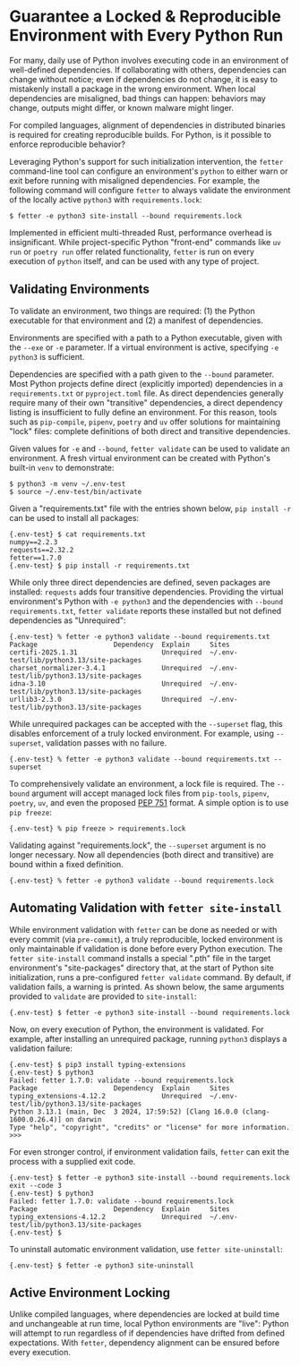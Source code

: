 

# Guarantee a Locked & Reproducible Environment with Every Python Run

<!--
Guarantee a Locked & Reproducible Environment with Every Python Run
Make Every Python Run Locked & Reproducible
A Locked & Reproducible Environment on Every Python Run
Enforce a Locked & Reproducible Environment on Every Python Run
Enforcing Reproducible Python Environments with fetter
# Stop Running Python Blind: Ensure Package Alignment with Every Python Execution
# Stop Running Python Blind: Ensure a Reproducible Environment with Every Python Execution
# Ensure a Reproducible Environment for Every Python Run
# Make Every Python Execution Predictable and Reproducible
-->


For many, daily use of Python involves executing code in an environment of well-defined dependencies. If collaborating with others, dependencies can change without notice; even if dependencies do not change, it is easy to mistakenly install a package in the wrong environment. When local dependencies are misaligned, bad things can happen: behaviors may change, outputs might differ, or known malware might linger.

For compiled languages, alignment of dependencies in distributed binaries is required for creating reproducible builds. For Python, is it possible to enforce reproducible behavior?

Leveraging Python's support for such initialization intervention, the `fetter` command-line tool can configure an environment's `python` to either warn or exit before running with misaligned dependencies. For example, the following command will configure `fetter` to always validate the environment of the locally active `python3` with `requirements.lock`:

```shell
$ fetter -e python3 site-install --bound requirements.lock
```

Implemented in efficient multi-threaded Rust, performance overhead is insignificant. While project-specific Python "front-end" commands like `uv run` or `poetry run` offer related functionality, `fetter` is run on every execution of `python` itself, and can be used with any type of project.

## Validating Environments

To validate an environment, two things are required: (1) the Python executable for that environment and (2) a manifest of dependencies.

Environments are specified with a path to a Python executable, given with the `--exe` or `-e` parameter. If a virtual environment is active, specifying `-e python3` is sufficient.

Dependencies are specified with a path given to the `--bound` parameter. Most Python projects define direct (explicitly imported) dependencies in a `requirements.txt` or `pyproject.toml` file. As direct dependencies generally require many of their own "transitive" dependencies, a direct dependency listing is insufficient to fully define an environment. For this reason, tools such as `pip-compile`, `pipenv`, `poetry` and `uv` offer solutions for maintaining "lock" files: complete definitions of both direct and transitive dependencies.

Given values for `-e` and `--bound`, `fetter validate` can be used to validate an environment. A fresh virtual environment can be created with Python's built-in `venv` to demonstrate:

```shell
$ python3 -m venv ~/.env-test
$ source ~/.env-test/bin/activate
```

Given a "requirements.txt" file with the entries shown below, `pip install -r` can be used to install all packages:

```shell
{.env-test} $ cat requirements.txt
numpy==2.2.3
requests==2.32.2
fetter==1.7.0
{.env-test} $ pip install -r requirements.txt
```

While only three direct dependencies are defined, seven packages are installed: `requests` adds four transitive dependencies. Providing the virtual environment's Python with `-e python3` and the dependencies with `--bound requirements.txt`, `fetter validate` reports these installed but not defined dependencies as "Unrequired":

```shell
{.env-test} % fetter -e python3 validate --bound requirements.txt
Package                   Dependency  Explain     Sites
certifi-2025.1.31                     Unrequired  ~/.env-test/lib/python3.13/site-packages
charset_normalizer-3.4.1              Unrequired  ~/.env-test/lib/python3.13/site-packages
idna-3.10                             Unrequired  ~/.env-test/lib/python3.13/site-packages
urllib3-2.3.0                         Unrequired  ~/.env-test/lib/python3.13/site-packages
```

While unrequired packages can be accepted with the `--superset` flag, this disables enforcement of a truly locked environment. For example, using `--superset`, validation passes with no failure.

```shell
{.env-test} % fetter -e python3 validate --bound requirements.txt --superset
```

To comprehensively validate an environment, a lock file is required. The `--bound` argument will accept managed lock files from `pip-tools`, `pipenv`, `poetry`, `uv`, and even the proposed [PEP 751](https://peps.python.org/pep-0751) format. A simple option is to use `pip freeze`:

```shell
{.env-test} % pip freeze > requirements.lock
```

Validating against "requirements.lock", the `--superset` argument is no longer necessary. Now all dependencies (both direct and transitive) are bound within a fixed definition.

```shell
{.env-test} % fetter -e python3 validate --bound requirements.lock
```

## Automating Validation with `fetter site-install`

While environment validation with `fetter` can be done as needed or with every commit (via `pre-commit`), a truly reproducible, locked environment is only maintainable if validation is done before every Python execution. The `fetter site-install` command installs a special ".pth" file in the target environment's "site-packages" directory that, at the start of Python site initialization, runs a pre-configured `fetter validate` command. By default, if validation fails, a warning is printed. As shown below, the same arguments provided to `validate` are provided to `site-install`:

```shell
{.env-test} $ fetter -e python3 site-install --bound requirements.lock
```

Now, on every execution of Python, the environment is validated. For example, after installing an unrequired package, running `python3` displays a validation failure:

```shell
{.env-test} $ pip3 install typing-extensions
{.env-test} $ python3
Failed: fetter 1.7.0: validate --bound requirements.lock
Package                   Dependency  Explain     Sites
typing_extensions-4.12.2              Unrequired  ~/.env-test/lib/python3.13/site-packages
Python 3.13.1 (main, Dec  3 2024, 17:59:52) [Clang 16.0.0 (clang-1600.0.26.4)] on darwin
Type "help", "copyright", "credits" or "license" for more information.
>>>
```

For even stronger control, if environment validation fails, `fetter` can exit the process with a supplied exit code.

```shell
{.env-test} $ fetter -e python3 site-install --bound requirements.lock exit --code 3
{.env-test} $ python3
Failed: fetter 1.7.0: validate --bound requirements.lock
Package                   Dependency  Explain     Sites
typing_extensions-4.12.2              Unrequired  ~/.env-test/lib/python3.13/site-packages
{.env-test} $
```

To uninstall automatic environment validation, use `fetter site-uninstall`:

```shell
{.env-test} $ fetter -e python3 site-uninstall
```

## Active Environment Locking

Unlike compiled languages, where dependencies are locked at build time and unchangeable at run time, local Python environments are "live": Python will attempt to run regardless of if dependencies have drifted from defined expectations. With `fetter`, dependency alignment can be ensured before every execution.


